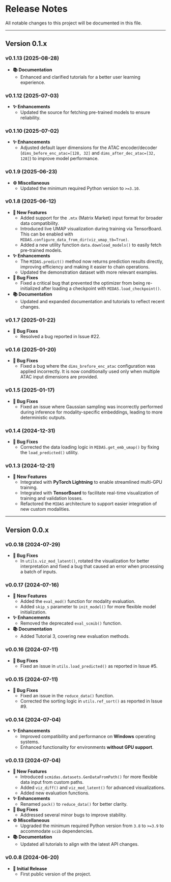 # Release Notes

All notable changes to this project will be documented in this file.

---

## **Version 0.1.x**

### **v0.1.13** (2025-08-28)
*   **📚 Documentation**
    *   Enhanced and clarified tutorials for a better user learning experience.

### **v0.1.12** (2025-07-03)
*   **✨ Enhancements**
    *   Updated the source for fetching pre-trained models to ensure reliability.

### **v0.1.10** (2025-07-02)
*   **✨ Enhancements**
    *   Adjusted default layer dimensions for the ATAC encoder/decoder (`dims_before_enc_atac=[128, 32]` and `dims_after_dec_atac=[32, 128]`) to improve model performance.

### **v0.1.9** (2025-06-23)
*   **⚙️ Miscellaneous**
    *   Updated the minimum required Python version to `>=3.10`.

### **v0.1.8** (2025-06-12)
*   **🚀 New Features**
    *   Added support for the `.mtx` (Matrix Market) input format for broader data compatibility.
    *   Introduced live UMAP visualization during training via TensorBoard. This can be enabled with `MIDAS.configure_data_from_dir(viz_umap_tb=True)`.
    *   Added a new utility function `data.download_models()` to easily fetch pre-trained models.
*   **✨ Enhancements**
    *   The `MIDAS.predict()` method now returns prediction results directly, improving efficiency and making it easier to chain operations.
    *   Updated the demonstration dataset with more relevant examples.
*   **🐛 Bug Fixes**
    *   Fixed a critical bug that prevented the optimizer from being re-initialized after loading a checkpoint with `MIDAS.load_checkpoint()`.
*   **📚 Documentation**
    *   Updated and expanded documentation and tutorials to reflect recent changes.

### **v0.1.7** (2025-01-22)
*   **🐛 Bug Fixes**
    *   Resolved a bug reported in Issue #22.

### **v0.1.6** (2025-01-20)
*   **🐛 Bug Fixes**
    *   Fixed a bug where the `dims_brefore_enc_atac` configuration was applied incorrectly. It is now conditionally used only when multiple ATAC input dimensions are provided.

### **v0.1.5** (2025-01-17)
*   **🐛 Bug Fixes**
    *   Fixed an issue where Gaussian sampling was incorrectly performed during inference for modality-specific embeddings, leading to more deterministic outputs.

### **v0.1.4** (2024-12-31)
*   **🐛 Bug Fixes**
    *   Corrected the data loading logic in `MIDAS.get_emb_umap()` by fixing the `load_predicted()` utility.

### **v0.1.3** (2024-12-21)
*   **🚀 New Features**
    *   Integrated with **PyTorch Lightning** to enable streamlined multi-GPU training.
    *   Integrated with **TensorBoard** to facilitate real-time visualization of training and validation losses.
    *   Refactored the `MIDAS` architecture to support easier integration of new custom modalities.

---

## **Version 0.0.x**

### **v0.0.18** (2024-07-29)
*   **🐛 Bug Fixes**
    *   In `utils.viz_mod_latent()`, rotated the visualization for better interpretation and fixed a bug that caused an error when processing a batch of inputs.

### **v0.0.17** (2024-07-16)
*   **🚀 New Features**
    *   Added the `eval_mod()` function for modality evaluation.
    *   Added `skip_s` parameter to `init_model()` for more flexible model initialization.
*   **✨ Enhancements**
    *   Removed the deprecated `eval_scmib()` function.
*   **📚 Documentation**
    *   Added Tutorial 3, covering new evaluation methods.

### **v0.0.16** (2024-07-11)
*   **🐛 Bug Fixes**
    *   Fixed an issue in `utils.load_predicted()` as reported in Issue #5.

### **v0.0.15** (2024-07-11)
*   **🐛 Bug Fixes**
    *   Fixed an issue in the `reduce_data()` function.
    *   Corrected the sorting logic in `utils.ref_sort()` as reported in Issue #9.

### **v0.0.14** (2024-07-04)
*   **✨ Enhancements**
    *   Improved compatibility and performance on **Windows** operating systems.
    *   Enhanced functionality for environments **without GPU support**.

### **v0.0.13** (2024-07-04)
*   **🚀 New Features**
    *   Introduced `scmidas.datasets.GenDataFromPath()` for more flexible data input from custom paths.
    *   Added `viz_diff()` and `viz_mod_latent()` for advanced visualizations.
    *   Added new evaluation functions.
*   **✨ Enhancements**
    *   Renamed `pack()` to `reduce_data()` for better clarity.
*   **🐛 Bug Fixes**
    *   Addressed several minor bugs to improve stability.
*   **⚙️ Miscellaneous**
    *   Upgraded the minimum required Python version from `3.8` to `>=3.9` to accommodate `scib` dependencies.
*   **📚 Documentation**
    *   Updated all tutorials to align with the latest API changes.

### **v0.0.8** (2024-06-20)
*   **🎉 Initial Release**
    *   First public version of the project.